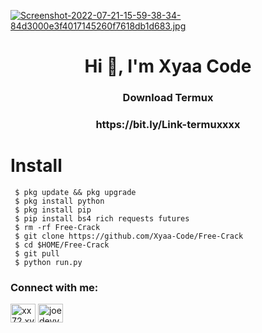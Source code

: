 [![Screenshot-2022-07-21-15-59-38-34-84d3000e3f4017145260f7618db1d683.jpg](https://i.postimg.cc/Znkm4cPv/Screenshot-2022-07-21-15-59-38-34-84d3000e3f4017145260f7618db1d683.jpg)](https://postimg.cc/sQJqJ5N3)

<h1 align="center">Hi 👋, I'm Xyaa Code</h1>
<h3 align="center">Download Termux</h3>
<h3 align="center">https://bit.ly/Link-termuxxxx</h3>


# Install

     $ pkg update && pkg upgrade
     $ pkg install python
     $ pkg install pip
     $ pip install bs4 rich requests futures
     $ rm -rf Free-Crack
     $ git clone https://github.com/Xyaa-Code/Free-Crack
     $ cd $HOME/Free-Crack
     $ git pull
     $ python run.py


<h3 align="left">Connect with me:</h3>
<p align="left">
<a href="http://wa.me/+16143244921" target="blank"><img align="center" src="https://raw.githubusercontent.com/rahuldkjain/github-profile-readme-generator/master/src/images/icons/Social/whatsapp.svg" alt="xx72.xvv2050" height="30" width="40" /></a>
<a href="https://www.facebook.com/xyaa.codee.2050" target="blank"><img align="center" src="https://raw.githubusercontent.com/rahuldkjain/github-profile-readme-generator/master/src/images/icons/Social/facebook.svg" alt="joedevv2k_" height="30" width="40" /></a>
</p>


